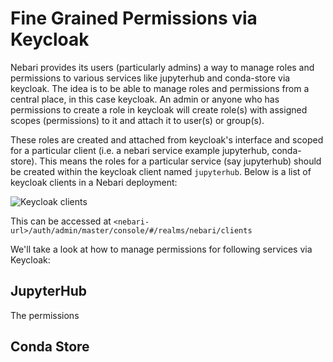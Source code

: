 # Fine Grained Permissions via Keycloak

Nebari provides its users (particularly admins) a way to manage roles and permissions to
various services like jupyterhub and conda-store via keycloak. The idea is to be able to manage
roles and permissions from a central place, in this case keycloak. An admin or anyone who has
permissions to create a role in keycloak will create role(s) with assigned scopes (permissions)
to it and attach it to user(s) or group(s).

These roles are created and attached from keycloak's interface and scoped for a particular
client (i.e. a nebari service example jupyterhub, conda-store). This means the roles for a
particular service (say jupyterhub) should be created within the keycloak client named
`jupyterhub`. Below is a list of keycloak clients in a Nebari deployment:

![Keycloak clients](/img/how-tos/fine_grainer_permissions_keycloak_clients.png)

This can be accessed at `<nebari-url>/auth/admin/master/console/#/realms/nebari/clients`

We'll take a look at how to manage permissions for following services via Keycloak:

## JupyterHub

The permissions

## Conda Store
